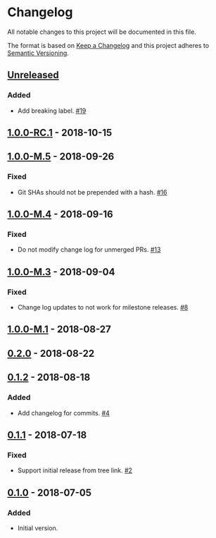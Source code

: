 # Changelog

All notable changes to this project will be documented in this file.

The format is based on [Keep a Changelog](http://keepachangelog.com/)
and this project adheres to [Semantic Versioning](http://semver.org/).

## [Unreleased](https://github.com/atomist/sdm-pack-changelog/compare/1.0.0-RC.1...HEAD)

### Added

-   Add breaking label. [#19](https://github.com/atomist/sdm-pack-changelog/issues/19)

## [1.0.0-RC.1](https://github.com/atomist/sdm-pack-changelog/compare/1.0.0-M.5...1.0.0-RC.1) - 2018-10-15

## [1.0.0-M.5](https://github.com/atomist/sdm-pack-changelog/compare/1.0.0-M.4...1.0.0-M.5) - 2018-09-26

### Fixed

-   Git SHAs should not be prepended with a hash. [#16](https://github.com/atomist/sdm-pack-changelog/issues/16)

## [1.0.0-M.4](https://github.com/atomist/sdm-pack-changelog/compare/1.0.0-M.3...1.0.0-M.4) - 2018-09-16

### Fixed

-   Do not modify change log for unmerged PRs. [#13](https://github.com/atomist/sdm-pack-changelog/issues/13)

## [1.0.0-M.3](https://github.com/atomist/sdm-pack-changelog/compare/1.0.0-M.1...1.0.0-M.3) - 2018-09-04

### Fixed

-   Change log updates to not work for milestone releases. [#8](https://github.com/atomist/sdm-pack-changelog/issues/8)

## [1.0.0-M.1](https://github.com/atomist/sdm-pack-changelog/compare/0.2.0...1.0.0-M.1) - 2018-08-27

## [0.2.0](https://github.com/atomist/sdm-pack-changelog/compare/0.1.2...0.2.0) - 2018-08-22

## [0.1.2](https://github.com/atomist/sdm-pack-changelog/compare/0.1.1...0.1.2) - 2018-08-18

### Added

-   Add changelog for commits. [#4](https://github.com/atomist/sdm-pack-changelog/issues/4)

## [0.1.1](https://github.com/atomist/sdm-pack-changelog/compare/0.1.0...0.1.1) - 2018-07-18

### Fixed

-   Support initial release from tree link. [#2](https://github.com/atomist/sdm-pack-changelog/issues/2)

## [0.1.0](https://github.com/atomist/sdm-pack-changelog/tree/0.1.0) - 2018-07-05

### Added

-   Initial version.
